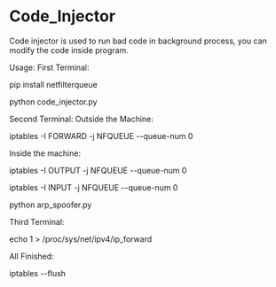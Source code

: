 # Code_Injector
Code injector is used to run bad code in background process, you can modify the code inside program.

Usage:
First Terminal:

pip install netfilterqueue

python code_injector.py

Second Terminal: 
Outside the Machine:

iptables -I FORWARD -j NFQUEUE --queue-num 0

Inside the machine:

iptables -I OUTPUT -j NFQUEUE --queue-num 0

iptables -I INPUT -j NFQUEUE --queue-num 0

python arp_spoofer.py

Third Terminal:

echo 1 > /proc/sys/net/ipv4/ip_forward

All Finished:

iptables --flush
